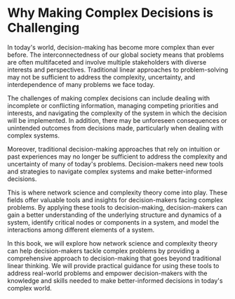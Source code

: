 Why Making Complex Decisions is Challenging
=========================================================

In today's world, decision-making has become more complex than ever before. The interconnectedness of our global society means that problems are often multifaceted and involve multiple stakeholders with diverse interests and perspectives. Traditional linear approaches to problem-solving may not be sufficient to address the complexity, uncertainty, and interdependence of many problems we face today.

The challenges of making complex decisions can include dealing with incomplete or conflicting information, managing competing priorities and interests, and navigating the complexity of the system in which the decision will be implemented. In addition, there may be unforeseen consequences or unintended outcomes from decisions made, particularly when dealing with complex systems.

Moreover, traditional decision-making approaches that rely on intuition or past experiences may no longer be sufficient to address the complexity and uncertainty of many of today's problems. Decision-makers need new tools and strategies to navigate complex systems and make better-informed decisions.

This is where network science and complexity theory come into play. These fields offer valuable tools and insights for decision-makers facing complex problems. By applying these tools to decision-making, decision-makers can gain a better understanding of the underlying structure and dynamics of a system, identify critical nodes or components in a system, and model the interactions among different elements of a system.

In this book, we will explore how network science and complexity theory can help decision-makers tackle complex problems by providing a comprehensive approach to decision-making that goes beyond traditional linear thinking. We will provide practical guidance for using these tools to address real-world problems and empower decision-makers with the knowledge and skills needed to make better-informed decisions in today's complex world.
